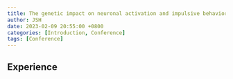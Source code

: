 ```yaml
---
title: The genetic impact on neuronal activation and impulsive behavior in ADHD
author: JSH
date: 2023-02-09 20:55:00 +0800
categories: [Introduction, Conference]
tags: [Conference]
---
```


## Experience
